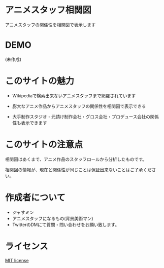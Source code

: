 # アニメスタッフ相関図
 
アニメスタッフの関係性を相関図で表示します
 
# DEMO
 
(未作成)
 
# このサイトの魅力
 
* Wikipediaで検索出来ないアニメスタッフまで網羅されています
 
* 膨大なアニメ作品からアニメスタッフの関係性を相関図で表示できる
 
* 大手制作スタジオ・元請け制作会社・グロス会社・プロデュース会社の関係性も表示できます
 
# このサイトの注意点
 
相関図はあくまで、アニメ作品のスタッフロールから分析したものです。
 
相関図の情報が、現在と関係性が同じことは保証出来ないことはご了承ください。
 
# 作成者について
 
* ジャすミン
* アニメスタッフになるもの(背景美術マン)
* TwitterのDMにて質問・問い合わせをお願い致します。
 
# ライセンス
[MIT license](https://en.wikipedia.org/wiki/MIT_License)